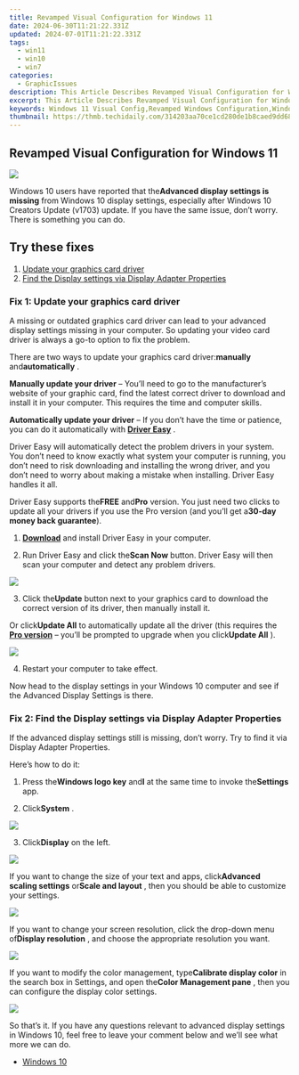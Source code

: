 ```yaml
---
title: Revamped Visual Configuration for Windows 11
date: 2024-06-30T11:21:22.331Z
updated: 2024-07-01T11:21:22.331Z
tags:
  - win11
  - win10
  - win7
categories:
  - GraphicIssues
description: This Article Describes Revamped Visual Configuration for Windows 11
excerpt: This Article Describes Revamped Visual Configuration for Windows 11
keywords: Windows 11 Visual Config,Revamped Windows Configuration,Windows 11 Customization Guide,UX Design for Windows 11,Windows Theme Personalization,Enhanced Visual Settings in Windows 11,Windows 11 Interface Upgrades
thumbnail: https://thmb.techidaily.com/314203aa70ce1cd280de1b8caed9dd68a2d3fe23b8a42bb326b5ec5adab13e40.jpg
---
```


## Revamped Visual Configuration for Windows 11

![](https://images.drivereasy.com/wp-content/uploads/2019/08/image-401.png)

 Windows 10 users have reported that the**Advanced display settings is missing** from Windows 10 display settings, especially after Windows 10 Creators Update (v1703) update. If you have the same issue, don’t worry. There is something you can do.

## Try these fixes

1. [Update your graphics card driver](#m1)
2. [Find the Display settings via Display Adapter Properties](#m2)

### Fix 1: Update your graphics card driver

 A missing or outdated graphics card driver can lead to your advanced display settings missing in your computer. So updating your video card driver is always a go-to option to fix the problem.

 There are two ways to update your graphics card driver:**manually** and**automatically** .

**Manually update your driver** – You’ll need to go to the manufacturer’s website of your graphic card, find the latest correct driver to download and install it in your computer. This requires the time and computer skills.

**Automatically update your driver** – If you don’t have the time or patience, you can do it automatically with **[Driver Easy](https://tools.techidaily.com/drivereasy/download/)**  .

 Driver Easy will automatically detect the problem drivers in your system. You don’t need to know exactly what system your computer is running, you don’t need to risk downloading and installing the wrong driver, and you don’t need to worry about making a mistake when installing. Driver Easy handles it all.

 Driver Easy supports the**FREE** and**Pro** version. You just need two clicks to update all your drivers if you use the Pro version (and you’ll get a**30-day money back guarantee**).

 1) **[Download](https://tools.techidaily.com/drivereasy/download/)**  and install Driver Easy in your computer.

 2) Run Driver Easy and click the**Scan Now** button. Driver Easy will then scan your computer and detect any problem drivers.

![](https://images.drivereasy.com/wp-content/uploads/2019/08/image-392.png)

 3) Click the**Update** button next to your graphics card to download the correct version of its driver, then manually install it.

 Or click**Update All** to automatically update all the driver (this requires the **[Pro version](https://tools.techidaily.com/drivereasy/download/)**  – you’ll be prompted to upgrade when you click**Update All** ).

![](https://images.drivereasy.com/wp-content/uploads/2019/08/image-393.png)

4) Restart your computer to take effect.

 Now head to the display settings in your Windows 10 computer and see if the Advanced Display Settings is there.

### Fix 2: Find the Display settings via Display Adapter Properties

 If the advanced display settings still is missing, don’t worry. Try to find it via Display Adapter Properties.

Here’s how to do it:

 1) Press the**Windows logo key** and**I** at the same time to invoke the**Settings** app.

 2) Click**System** .

![](https://images.drivereasy.com/wp-content/uploads/2019/08/image-394.png)

 3) Click**Display** on the left.

![](https://images.drivereasy.com/wp-content/uploads/2019/08/image-395.png)

 If you want to change the size of your text and apps, click**Advanced scaling settings** or**Scale and layout** , then you should be able to customize your settings.

![](https://images.drivereasy.com/wp-content/uploads/2019/08/image-396.png)

 If you want to change your screen resolution, click the drop-down menu of**Display resolution** , and choose the appropriate resolution you want.

![](https://images.drivereasy.com/wp-content/uploads/2019/08/image-397.png)

 If you want to modify the color management, type**Calibrate display color** in the search box in Settings, and open the**Color Management pane** , then you can configure the display color settings.

![](https://images.drivereasy.com/wp-content/uploads/2019/08/image-399.png)

 So that’s it. If you have any questions relevant to advanced display settings in Windows 10, feel free to leave your comment below and we’ll see what more we can do.

* [Windows 10](https://tools.techidaily.com/drivereasy/download/)

<ins class="adsbygoogle"
     style="display:block"
     data-ad-format="autorelaxed"
     data-ad-client="ca-pub-7571918770474297"
     data-ad-slot="1223367746"></ins>



<ins class="adsbygoogle"
     style="display:block"
     data-ad-client="ca-pub-7571918770474297"
     data-ad-slot="8358498916"
     data-ad-format="auto"
     data-full-width-responsive="true"></ins>


